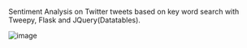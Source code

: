 Sentiment Analysis on Twitter tweets based on key word search with Tweepy, Flask and JQuery(Datatables).

![image](https://user-images.githubusercontent.com/116181465/204816105-49b0b420-df6d-49f1-ad7b-e8f13f710869.png)


